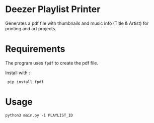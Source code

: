 # Deezer Playlist Printer

Generates a pdf file with thumbnails and music info (Title & Artist) for printing and art projects.

# Requirements

The program uses `fpdf` to create the pdf file.

Install with :

` pip install fpdf`


# Usage

`python3 main.py -i PLAYLIST_ID`
